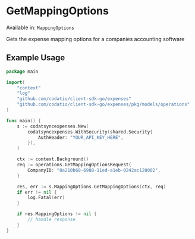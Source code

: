 # GetMappingOptions
Available in: `MappingOptions`

Gets the expense mapping options for a companies accounting software

## Example Usage
```go
package main

import(
	"context"
	"log"
	"github.com/codatio/client-sdk-go/expenses"
	"github.com/codatio/client-sdk-go/expenses/pkg/models/operations"
)

func main() {
    s := codatsyncexpenses.New(
        codatsyncexpenses.WithSecurity(shared.Security{
            AuthHeader: "YOUR_API_KEY_HERE",
        }),
    )

    ctx := context.Background()    
    req := operations.GetMappingOptionsRequest{
        CompanyID: "8a210b68-6988-11ed-a1eb-0242ac120002",
    }

    res, err := s.MappingOptions.GetMappingOptions(ctx, req)
    if err != nil {
        log.Fatal(err)
    }

    if res.MappingOptions != nil {
        // handle response
    }
}
```